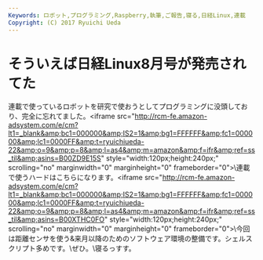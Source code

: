 ```yaml
---
Keywords: ロボット,プログラミング,Raspberry,執筆,ご報告,寝る,日経Linux,連載
Copyright: (C) 2017 Ryuichi Ueda
---
```


# そういえば日経Linux8月号が発売されてた
連載で使っているロボットを研究で使おうとしてプログラミングに没頭しており、完全に忘れてました。\<iframe src="http://rcm-fe.amazon-adsystem.com/e/cm?lt1=_blank&amp;bc1=000000&amp;IS2=1&amp;bg1=FFFFFF&amp;fc1=000000&amp;lc1=0000FF&amp;t=ryuichiueda-22&amp;o=9&amp;p=8&amp;l=as4&amp;m=amazon&amp;f=ifr&amp;ref=ss_til&amp;asins=B00ZD9E15S" style="width:120px;height:240px;" scrolling="no" marginwidth="0" marginheight="0" frameborder="0"></iframe>\連載で使うハードはこちらになります。\<iframe src="http://rcm-fe.amazon-adsystem.com/e/cm?lt1=_blank&amp;bc1=000000&amp;IS2=1&amp;bg1=FFFFFF&amp;fc1=000000&amp;lc1=0000FF&amp;t=ryuichiueda-22&amp;o=9&amp;p=8&amp;l=as4&amp;m=amazon&amp;f=ifr&amp;ref=ss_til&amp;asins=B00XTHC0FO" style="width:120px;height:240px;" scrolling="no" marginwidth="0" marginheight="0" frameborder="0"></iframe>\\今回は距離センサを使う&amp;来月以降のためのソフトウェア環境の整備です。シェルスクリプト多めです。\\ぜひ。\\寝るっすす。
